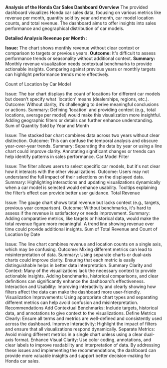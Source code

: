 **Analysis of the Honda Car Sales Dashboard**
**Overview**
The provided dashboard visualizes Honda car sales data, focusing on various metrics like revenue per month, quantity sold by year and month, car model location counts, and total revenue. The dashboard aims to offer insights into sales performance and geographical distribution of car models.

**Detailed Analysis
Revenue per Month** :

**Issue:** The chart shows monthly revenue without clear context or comparison to targets or previous years.
**Outcome:** It's difficult to assess performance trends or seasonality without additional context.
**Summary:** Monthly revenue visualization needs contextual benchmarks to provide actionable insights. Comparing against previous years or monthly targets can highlight performance trends more effectively.

Count of Location by Car Model

Issue: The bar chart displays the count of locations for different car models but doesn't specify what 'location' means (dealerships, regions, etc.).
Outcome: Without clarity, it’s challenging to derive meaningful conclusions or actions.
Summary: Defining 'location' and providing context (e.g., total locations, average per model) would make this visualization more insightful. Adding geographic filters or details can further enhance understanding.
Sum of Quantity Sold by Year and Month

Issue: The stacked bar chart combines data across two years without clear distinction.
Outcome: This can confuse the temporal analysis and obscure year-over-year trends.
Summary: Separating the data by year or using a line chart could improve clarity. Annotating significant changes or trends can help identify patterns in sales performance.
Car Model Filter

Issue: The filter allows users to select specific car models, but it's not clear how it interacts with the other visualizations.
Outcome: Users may not understand the full impact of their selections on the displayed data.
Summary: Highlighting interactions and updating visualizations dynamically when a car model is selected would enhance usability. Tooltips explaining the filter’s effect can provide better user guidance.
Total Revenue

Issue: The gauge chart shows total revenue but lacks context (e.g., targets, previous year comparison).
Outcome: Without benchmarks, it's hard to assess if the revenue is satisfactory or needs improvement.
Summary: Adding comparative metrics, like targets or historical data, would make the total revenue figure more meaningful. A trend line showing revenue over time could provide additional insights.
Sum of Total Revenue and Count of Location by Date

Issue: The line chart combines revenue and location counts on a single axis, which may be confusing.
Outcome: Mixing different metrics can lead to misinterpretation of data.
Summary: Using separate charts or dual-axis charts could improve clarity. Ensuring that each metric is easily distinguishable helps in better data interpretation.
Summary
Clarity and Context: Many of the visualizations lack the necessary context to provide actionable insights. Adding benchmarks, historical comparisons, and clear definitions can significantly enhance the dashboard’s effectiveness.
Interaction and Usability: Improving interactivity and clearly showing how filters affect the data can make the dashboard more user-friendly.
Visualization Improvements: Using appropriate chart types and separating different metrics can help avoid confusion and misinterpretation.
Recommendations
Add Contextual Benchmarks: Include targets, historical data, and annotations to give context to the visualizations.
Define Metrics Clearly: Ensure all terms and metrics are well-defined and consistently used across the dashboard.
Improve Interactivity: Highlight the impact of filters and ensure that all visualizations respond dynamically.
Separate Metrics: Avoid mixing different metrics in a single chart unless using a clear dual-axis format.
Enhance Visual Clarity: Use color coding, annotations, and clear labels to improve readability and interpretation of data.
By addressing these issues and implementing the recommendations, the dashboard can provide more valuable insights and support better decision-making for Honda car sales.
